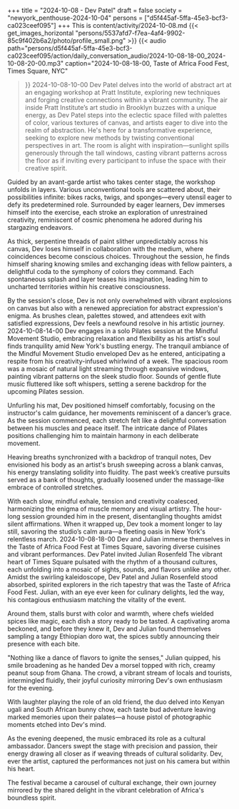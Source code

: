 +++
title = "2024-10-08 - Dev Patel"
draft = false
society = "newyork_penthouse-2024-10-04"
persons = ["d5f445af-5ffa-45e3-bcf3-ca023ceef095"]
+++
This is content/activity/2024-10-08.md
{{< get_images_horizontal "persons/5537afd7-f7ea-4af4-9902-85c9f402b6a2/photo/profile_small.png" >}}
{{< audio
    path="persons/d5f445af-5ffa-45e3-bcf3-ca023ceef095/action/daily_conversation_audio/2024-10-08-18-00_2024-10-08-20-00.mp3" 
    caption="2024-10-08-18-00, Taste of Africa Food Fest, Times Square, NYC"
>}}
2024-10-08-10-00
Dev Patel delves into the world of abstract art at an engaging workshop at Pratt Institute, exploring new techniques and forging creative connections within a vibrant community.
The air inside Pratt Institute’s art studio in Brooklyn buzzes with a unique energy, as Dev Patel steps into the eclectic space filled with palettes of color, various textures of canvas, and artists eager to dive into the realm of abstraction. He's here for a transformative experience, seeking to explore new methods by twisting conventional perspectives in art. The room is alight with inspiration—sunlight spills generously through the tall windows, casting vibrant patterns across the floor as if inviting every participant to infuse the space with their creative spirit.

Guided by an avant-garde artist who takes center stage, the workshop unfolds in layers. Various unconventional tools are scattered about, their possibilities infinite: bikes racks, twigs, and sponges—every utensil eager to defy its predetermined role. Surrounded by eager learners, Dev immerses himself into the exercise, each stroke an exploration of unrestrained creativity, reminiscent of cosmic phenomena he adored during his stargazing endeavors.

As thick, serpentine threads of paint slither unpredictably across his canvas, Dev loses himself in collaboration with the medium, where coincidences become conscious choices. Throughout the session, he finds himself sharing knowing smiles and exchanging ideas with fellow painters, a delightful coda to the symphony of colors they command. Each spontaneous splash and layer teases his imagination, leading him to uncharted territories within his creative consciousness.

By the session's close, Dev is not only overwhelmed with vibrant explosions on canvas but also with a renewed appreciation for abstract expression's enigma. As brushes clean, palettes stowed, and attendees exit with satisfied expressions, Dev feels a newfound resolve in his artistic journey.
2024-10-08-14-00
Dev engages in a solo Pilates session at the Mindful Movement Studio, embracing relaxation and flexibility as his artist's soul finds tranquility amid New York's bustling energy.
The tranquil ambiance of the Mindful Movement Studio enveloped Dev as he entered, anticipating a respite from his creativity-infused whirlwind of a week. The spacious room was a mosaic of natural light streaming through expansive windows, painting vibrant patterns on the sleek studio floor. Sounds of gentle flute music fluttered like soft whispers, setting a serene backdrop for the upcoming Pilates session.

Unfurling his mat, Dev positioned himself comfortably, focusing on the instructor's calm guidance, her movements reminiscent of a dancer’s grace. As the session commenced, each stretch felt like a delightful conversation between his muscles and peace itself. The intricate dance of Pilates positions challenging him to maintain harmony in each deliberate movement.

Heaving breaths synchronized with a backdrop of tranquil notes, Dev envisioned his body as an artist's brush sweeping across a blank canvas, his energy translating solidity into fluidity. The past week’s creative pursuits served as a bank of thoughts, gradually loosened under the massage-like embrace of controlled stretches.

With each slow, mindful exhale, tension and creativity coalesced, harmonizing the enigma of muscle memory and visual artistry. The hour-long session grounded him in the present, disentangling thoughts amidst silent affirmations. When it wrapped up, Dev took a moment longer to lay still, savoring the studio’s calm aura—a fleeting oasis in New York's relentless march.
2024-10-08-18-00
Dev and Julian immerse themselves in the Taste of Africa Food Fest at Times Square, savoring diverse cuisines and vibrant performances.
Dev Patel invited Julian Rosenfeld
The vibrant heart of Times Square pulsated with the rhythm of a thousand cultures, each unfolding into a mosaic of sights, sounds, and flavors unlike any other. Amidst the swirling kaleidoscope, Dev Patel and Julian Rosenfeld stood absorbed, spirited explorers in the rich tapestry that was the Taste of Africa Food Fest. Julian, with an eye ever keen for culinary delights, led the way, his contagious enthusiasm matching the vitality of the event.

Around them, stalls burst with color and warmth, where chefs wielded spices like magic, each dish a story ready to be tasted. A captivating aroma beckoned, and before they knew it, Dev and Julian found themselves sampling a tangy Ethiopian doro wat, the spices subtly announcing their presence with each bite.

"Nothing like a dance of flavors to ignite the senses," Julian quipped, his smile broadening as he handed Dev a morsel topped with rich, creamy peanut soup from Ghana. The crowd, a vibrant stream of locals and tourists, intermingled fluidly, their joyful curiosity mirroring Dev's own enthusiasm for the evening.

With laughter playing the role of an old friend, the duo delved into Kenyan ugali and South African bunny chow, each taste bud adventure leaving marked memories upon their palates—a house pistol of photographic moments etched into Dev's mind.

As the evening deepened, the music embraced its role as a cultural ambassador. Dancers swept the stage with precision and passion, their energy drawing all closer as if weaving threads of cultural solidarity. Dev, ever the artist, captured the performances not just on his camera but within his heart.

The festival became a carousel of cultural exchange, their own journey mirrored by the shared delight in the vibrant celebration of Africa's boundless spirit.
